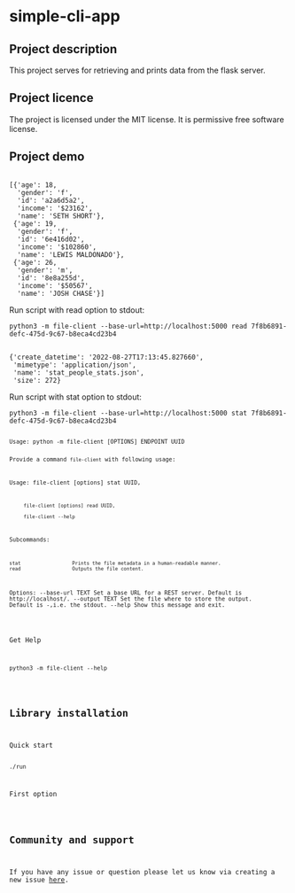 # simple-cli-app

## Project description
This project serves for retrieving and prints data from the flask server.

## Project licence
The project is licensed under the MIT license. It is permissive free software license.

## Project demo
<pre><code>
[{'age': 18,
  'gender': 'f',
  'id': 'a2a6d5a2',
  'income': '$23162',
  'name': 'SETH SHORT'},
 {'age': 19,
  'gender': 'f',
  'id': '6e416d02',
  'income': '$102860',
  'name': 'LEWIS MALDONADO'},
 {'age': 26,
  'gender': 'm',
  'id': '8e8a255d',
  'income': '$50567',
  'name': 'JOSH CHASE'}]
</code></pre>

<p>Run script with read option to stdout:</p>
<p><code>python3 -m file-client --base-url=http://localhost:5000 read 7f8b6891-defc-475d-9c67-b8eca4cd23b4</code></p>

<pre><code>
{'create_datetime': '2022-08-27T17:13:45.827660',
 'mimetype': 'application/json',
 'name': 'stat_people_stats.json',
 'size': 272}
</code></pre>

<p>Run script with stat option to stdout:</p>
<p><code>python3 -m file-client --base-url=http://localhost:5000 stat 7f8b6891-defc-475d-9c67-b8eca4cd23b4<pre><code>
Usage: python -m file-client [OPTIONS] ENDPOINT UUID

  Provide a command ``file-client`` with following usage:

  Usage: file-client [options] stat UUID,

         file-client [options] read UUID,

         file-client --help

  Subcommands:

    stat                  Prints the file metadata in a human-readable manner.
    read                  Outputs the file content.

Options:
  --base-url TEXT  Set a base URL for a REST server. Default is
                   http://localhost/.
  --output TEXT    Set the file where to store the output. Default is -,i.e.
                   the stdout.
  --help           Show this message and exit.
</code></pre>

<p>Get Help<p>
<p><code>python3 -m file-client --help</code></p>

## Library installation
<p>Quick start</p>
<code>./run</code></p>
<p>First option</p>

## Community and support
If you have any issue or question please let us know via creating a new issue [here](https://github.com/Rennud/simple-cli-file-client/issues).


